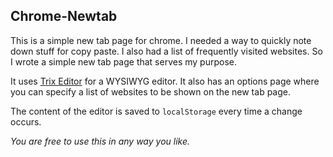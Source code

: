 ## Chrome-Newtab

This is a simple new tab page for chrome. I needed a way to quickly note down stuff for copy paste. I also had a list of frequently visited websites. So I wrote a simple new tab page that serves my purpose.

It uses [Trix Editor](https://github.com/basecamp/trix) for a WYSIWYG editor. It also has an options page where you can specify a list of websites to be shown on the new tab page.

The content of the editor is saved to `localStorage` every time a change occurs.

_You are free to use this in any way you like._
